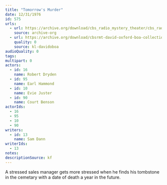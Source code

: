 ```yaml
---
title: "Tomorrow's Murder"
date: 12/31/1976
id: 575
urls: 
  - url: https://archive.org/download/cbs_radio_mystery_theater/cbs_radio_mystery_theater-0551-0600.zip/cbs_radio_mystery_theater-0551-0600%2Fcbsrmt_0575_tomorrows_murder.mp3
    source: archive-org
  - url: https://archive.org/download/cbsrmt-david-oxford-boa-collection/CBSRMT-761231-0575-Tomorrow's-Murder-(128-44)_KIRO-{BoA}.mp3
    quality: 0
    source: kl-davidoboa
audioQuality: 0
tags: 
multipart: 0
actors:  
  - id: 16
    name: Robert Dryden  
  - id: 95
    name: Earl Hammond  
  - id: 10
    name: Evie Juster  
  - id: 90
    name: Court Benson
actorIds:  
  - 16  
  - 95  
  - 10  
  - 90
writers:  
  - id: 13
    name: Sam Dann
writerIds:  
  - 13
notes: 
descriptionSource: kf
---
```

A stressed sales manager gets more stressed when he finds his tombstone in the cemetary with a date of death a year in the future.